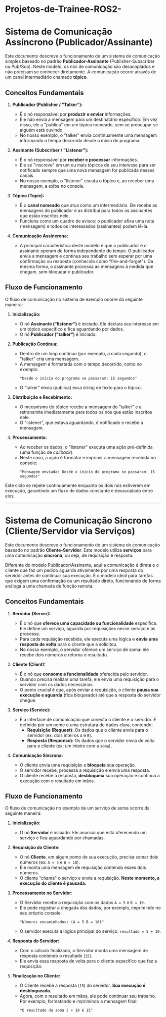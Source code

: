# Projetos-de-Trainee-ROS2-

# Sistema de Comunicação Assíncrono (Publicador/Assinante)

Este documento descreve o funcionamento de um sistema de comunicação simples baseado no padrão **Publicador-Assinante** (Publisher-Subscriber ou Pub/Sub). Neste modelo, os nós de comunicação são desacoplados e não precisam se conhecer diretamente. A comunicação ocorre através de um canal intermediário chamado **tópico**.

## Conceitos Fundamentais

1.  **Publicador (Publisher / "Talker"):**

      * É o nó responsável por **produzir e enviar** informações.
      * Ele não envia a mensagem para um destinatário específico. Em vez disso, ele a "publica" em um tópico nomeado, sem se preocupar se alguém está ouvindo.
      * No nosso exemplo, o "talker" envia continuamente uma mensagem informando o tempo decorrido desde o início do programa.

2.  **Assinante (Subscriber / "Listener"):**

      * É o nó responsável por **receber e processar** informações.
      * Ele se "inscreve" em um ou mais tópicos de seu interesse para ser notificado sempre que uma nova mensagem for publicada nesses canais.
      * No nosso exemplo, o "listener" escuta o tópico e, ao receber uma mensagem, a exibe no console.

3.  **Tópico (Topic):**

      * É o **canal nomeado** que atua como um intermediário. Ele recebe as mensagens do publicador e as distribui para todos os assinantes que estão inscritos nele.
      * Funciona como um quadro de avisos: o publicador afixa uma nota (mensagem) e todos os interessados (assinantes) podem lê-la.

4.  **Comunicação Assíncrona:**

      * A principal característica deste modelo é que o publicador e o assinante operam de forma independente do tempo. O publicador envia a mensagem e continua seu trabalho sem esperar por uma confirmação ou resposta (conhecido como "fire-and-forget"). Da mesma forma, o assinante processa as mensagens à medida que chegam, sem bloquear o publicador.

## Fluxo de Funcionamento

O fluxo de comunicação no sistema de exemplo ocorre da seguinte maneira:

1.  **Inicialização:**

      * O nó **Assinante ("listener")** é iniciado. Ele declara seu interesse em um tópico específico e fica aguardando por dados.
      * O nó **Publicador ("talker")** é iniciado.

2.  **Publicação Contínua:**

      * Dentro de um loop contínuo (por exemplo, a cada segundo), o "talker" cria uma mensagem.
      * A mensagem é formatada com o tempo decorrido, como no exemplo:
        ```
        "Desde o início do programa se passaram: 15 segundos"
        ```
      * O "talker" envia (publica) essa string de texto para o tópico.

3.  **Distribuição e Recebimento:**

      * O mecanismo do tópico recebe a mensagem do "talker" e a retransmite imediatamente para todos os nós que estão inscritos nele.
      * O "listener", que estava aguardando, é notificado e recebe a mensagem.

4.  **Processamento:**

      * Ao receber os dados, o "listener" executa uma ação pré-definida (uma função de *callback*).
      * Neste caso, a ação é formatar e imprimir a mensagem recebida no console:
        ```
        "Mensagem enviada: Desde o início do programa se passaram: 15 segundos"
        ```

Este ciclo se repete continuamente enquanto os dois nós estiverem em execução, garantindo um fluxo de dados constante e desacoplado entre eles.

-----------


# Sistema de Comunicação Síncrono (Cliente/Servidor via Serviços)

Este documento descreve o funcionamento de um sistema de comunicação baseado no padrão **Cliente-Servidor**. Este modelo utiliza **serviços** para uma comunicação **síncrona**, ou seja, de requisição e resposta.

Diferente do modelo Publicador/Assinante, aqui a comunicação é direta e o cliente que faz um pedido aguarda ativamente por uma resposta do servidor antes de continuar sua execução. É o modelo ideal para tarefas que exigem uma confirmação ou um resultado direto, funcionando de forma análoga a uma chamada de função remota.

## Conceitos Fundamentais

1.  **Servidor (Server):**

      * É o nó que **oferece uma capacidade ou funcionalidade** específica. Ele define um serviço, aguarda por requisições nesse serviço e as processa.
      * Para cada requisição recebida, ele executa uma lógica e **envia uma resposta de volta** para o cliente que a solicitou.
      * No nosso exemplo, o servidor oferece um serviço de soma: ele recebe dois números e retorna o resultado.

2.  **Cliente (Client):**

      * É o nó que **consome a funcionalidade** oferecida pelo servidor.
      * Quando precisa realizar uma tarefa, ele envia uma requisição para o servidor com os dados necessários.
      * O ponto crucial é que, após enviar a requisição, o cliente **pausa sua execução e aguarda** (fica bloqueado) até que a resposta do servidor chegue.

3.  **Serviço (Service):**

      * É a interface de comunicação que conecta o cliente e o servidor. É definido por um nome e uma estrutura de dados clara, contendo:
          * **Requisição (Request):** Os dados que o cliente envia para o servidor (ex: dois inteiros `A` e `B`).
          * **Resposta (Response):** Os dados que o servidor envia de volta para o cliente (ex: um inteiro com a `soma`).

4.  **Comunicação Síncrona:**

      * O cliente envia uma requisição e **bloqueia** sua operação.
      * O servidor recebe, processa a requisição e envia uma resposta.
      * O cliente recebe a resposta, **desbloqueia** sua operação e continua a execução com o resultado em mãos.

## Fluxo de Funcionamento

O fluxo de comunicação no exemplo de um serviço de soma ocorre da seguinte maneira:

1.  **Inicialização:**

      * O nó **Servidor** é iniciado. Ele anuncia que está oferecendo um serviço e fica aguardando por chamadas.

2.  **Requisição do Cliente:**

      * O nó **Cliente**, em algum ponto de sua execução, precisa somar dois números (ex: `A = 5` e `B = 10`).
      * Ele monta uma mensagem de requisição contendo esses dois números.
      * O cliente "chama" o serviço e envia a requisição. **Neste momento, a execução do cliente é pausada.**

3.  **Processamento no Servidor:**

      * O Servidor recebe a requisição com os dados `A = 5` e `B = 10`.
      * Ele pode registrar a chegada dos dados, por exemplo, imprimindo no seu próprio console:
        ```
        "Números encaminhados: (A = 5 B = 10)"
        ```
      * O servidor executa a lógica principal do serviço: `resultado = 5 + 10`.

4.  **Resposta do Servidor:**

      * Com o cálculo finalizado, o Servidor monta uma mensagem de resposta contendo o resultado (`15`).
      * Ele envia essa resposta de volta para o cliente específico que fez a requisição.

5.  **Finalização no Cliente:**

      * O Cliente recebe a resposta (`15`) do servidor. **Sua execução é desbloqueada.**
      * Agora, com o resultado em mãos, ele pode continuar seu trabalho. Por exemplo, formatando e imprimindo a mensagem final:
        ```
        "O resultado da soma 5 + 10 é 15"
        ```
